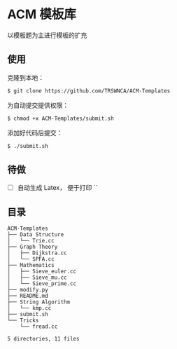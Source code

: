 # ACM 模板库

以模板题为主进行模板的扩充

## 使用

克隆到本地：
```bash
$ git clone https://github.com/TRSWNCA/ACM-Templates
```

为自动提交提供权限：

```bash
$ chmod +x ACM-Templates/submit.sh
```

添加好代码后提交：

```bash
$ ./submit.sh
```

## 待做

- [ ] 自动生成 Latex， 便于打印
``

## 目录

```
ACM-Templates
├── Data Structure
│   └── Trie.cc
├── Graph Theory
│   ├── Dijkstra.cc
│   └── SPFA.cc
├── Mathematics
│   ├── Sieve_euler.cc
│   ├── Sieve_mu.cc
│   └── Sieve_prime.cc
├── modify.py
├── README.md
├── String Algorithm
│   └── kmp.cc
├── submit.sh
└── Tricks
    └── fread.cc

5 directories, 11 files
```
